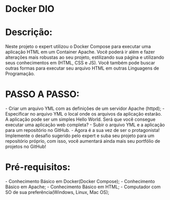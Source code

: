 # Docker DIO

<h1> Descrição: </h1>
<p> Neste projeto o expert utilizou o Docker Compose para executar uma aplicação HTML em um Container Apache. Você poderá ir além e fazer alterações mais robustas ao seu projeto, estilizando sua página e utilizando seus conhecimentos em (HTML, CSS e JS). Você também pode buscar outras formas para executar seu arquivo HTML em outras Linguagens de Programação. </p>

<h1> PASSO A PASSO: </h1>
-    Criar um arquivo YML com as definições de um servidor Apache (httpd);
-    Especificar no arquivo YML o local onde os arquivos da aplicação estarão. A aplicação pode ser um simples Hello World. Será que você consegue executar uma aplicação web completa?
-    Subir o arquivo YML e a aplicação para um repositório no GitHub.
-    Agora é a sua vez de ser o protagonista! Implemente o desafio sugerido pelo expert e suba seu projeto para um repositório próprio, com isso, você aumentará ainda mais seu portfólio de projetos no GitHub!

<h1> Pré-requisitos: </h1>
-    Conhecimento Básico em Docker(Docker Compose);
-    Conhecimento Básico em Apache;
-    Conhecimento Básico em HTML;
-    Computador com SO de sua preferência(Windows, Linux, Mac OS);
